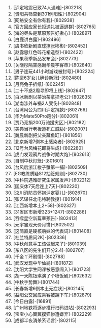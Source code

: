 
1. [泸定地震已致74人遇难]-[802218]
1. [贵阳共筛查到301例阳性]-[802904]
1. [网络安全有你有我]-[802938]
1. [官方回应家长拒送礼被逼退群]-[802765]
1. [海的尽头是草原预告好揪心]-[802897]
1. [白鹿讲白露]-[802496]
1. [虞书欣新剧直球撩张彬彬]-[802452]
1. [赵露思红色碎花裙造型]-[802422]
1. [苹果秋季新品发布会]-[802773]
1. [关晓彤隔空感谢华晨宇客串]-[802840]
1. [男子连玩441小时游戏被封号]-[802224]
1. [陈豪6岁女儿确诊新冠]-[802480]
1. [月亮兔子折纸]-[802245]
1. [二十不惑2周寻即将上线]-[802647]
1. [白冰新剧以茶治茶拿捏老公]-[802635]
1. [湖南涉外车祸2人受伤]-[802848]
1. [台湾阿公为四川泸定捐款]-[802766]
1. [华为Mate50Pro跑分]-[802061]
1. [贾乃亮捐200万驰援灾区]-[802182]
1. [美典当行老板遭死亡威胁]-[802007]
1. [魏晨新剧把父亲藏鱼缸]-[801856]
1. [北京新增7例本土感染者]-[802925]
1. [12号台风梅花即将生成]-[802280]
1. [虎门发现鸦片战争时期大炮]-[802613]
1. [自制中秋灯笼]-[801601]
1. [台风后浙江梭子蟹第一捕]-[802509]
1. [EG教练质疑S12抽签规则]-[802730]
1. [中科院遇难研究生家属发声]-[802212]
1. [国庆休7天后连上7天]-[802220]
1. [汶川消防员怀抱泸定婴儿]-[802670]
1. [张艺谋任北电特聘教授]-[801914]
1. [江西新增本土2+58]-[802327]
1. [31省区市新增323+1247]-[802286]
1. [吞噬星空新篇章预告]-[802413]
1. [元宇宙现天价月饼]-[802502]
1. [这简直是硬核萌妹的代表词]-[801408]
1. [杜兰特质问2K]-[802336]
1. [中秋创意手工该做起来了]-[801039]
1. [东八区的先生们开分2.4]-[802707]
1. [千金丫环剧情]-[802788]
1. [武汉发现中华仙鹟]-[801872]
1. [沈阳大学生网课被恶意闯入]-[801723]
1. [胡一天陈钰琪演了个喷饭剧]-[802632]
1. [中秋手势舞]-[801744]
1. [长春新增6例本土无症状]-[802145]
1. [益阳公交回应乘客被踹下车]-[802879]
1. [今日白露]-[16891]
1. [广州地铁将逐步推行扫码进站]-[802293]
1. [宝宝小心翼翼摸猫惨遭嫌弃]-[802229]
1. [成都半夜消杀系谣言]-[802115]